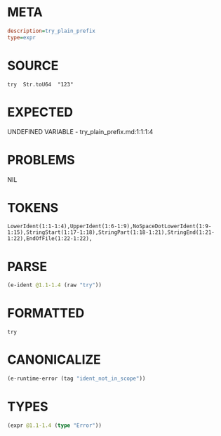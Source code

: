 # META
~~~ini
description=try_plain_prefix
type=expr
~~~
# SOURCE
~~~roc
try  Str.toU64  "123"
~~~
# EXPECTED
UNDEFINED VARIABLE - try_plain_prefix.md:1:1:1:4
# PROBLEMS
NIL
# TOKENS
~~~zig
LowerIdent(1:1-1:4),UpperIdent(1:6-1:9),NoSpaceDotLowerIdent(1:9-1:15),StringStart(1:17-1:18),StringPart(1:18-1:21),StringEnd(1:21-1:22),EndOfFile(1:22-1:22),
~~~
# PARSE
~~~clojure
(e-ident @1.1-1.4 (raw "try"))
~~~
# FORMATTED
~~~roc
try
~~~
# CANONICALIZE
~~~clojure
(e-runtime-error (tag "ident_not_in_scope"))
~~~
# TYPES
~~~clojure
(expr @1.1-1.4 (type "Error"))
~~~
